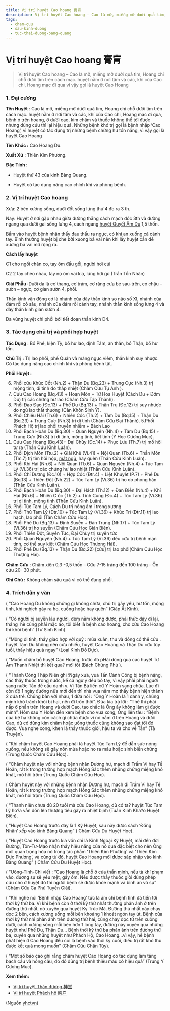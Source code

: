 ```yaml
---
title: Vị trí huyệt Cao hoang 膏肓
description: Vị trí huyệt Cao hoang – Cao là mỡ, miếng mỡ dưới quả tim, Hoang chỉ chỗ dưới tim trên cách mạc. huyệt nằm ở nơi tâm và các, khí của Cao chi, Hoang mạc đi qua vì vậy gọi là huyệt Cao Hoang
tags:
  - cham-cuu
  - sau-kinh-duong
  - tuc-thai-duong-bang-quang
---
```


# Vị trí huyệt Cao hoang 膏肓 

> Vị trí huyệt Cao hoang – Cao là mỡ, miếng mỡ dưới quả tim, Hoang chỉ chỗ dưới tim trên cách mạc. huyệt nằm ở nơi tâm và các, khí của Cao chi, Hoang mạc đi qua vì vậy gọi là huyệt Cao Hoang

### 1. Đại cương

**Tên Huyệt** : Cao là mỡ, miếng mỡ dưới quả tim, Hoang chỉ chỗ dưới tim trên cách mạc. huyệt nằm ở nơi tâm và các, khí của Cao chi, Hoang mạc đi qua, bệnh ở trên hoang, ở dưới cao, kim châm và thuốc không thể tới được nhưng dùng cứu thì lại hiệu quả. Những bệnh khó trị gọi là bệnh nhập ‘Cao Hoang’, vì huyệt có tác dụng trị những bệnh chứng hư tổn nặng, vì vậy gọi là huyệt Cao Hoang

**Tên Khác :** Cao Hoang Du.

**Xuất Xứ** : Thiên Kim Phương.

**Đặc Tính :**

+ Huyệt thứ 43 của kinh Bàng Quang.

+ Huyệt có tác dụng nâng cao chính khí và phòng bệnh.

### 2. Vị trí huyệt Cao hoang

Xưa: 2 bên xương sống, dưới đốt sống lưng thứ 4 đo ra 3 th.

Nay: Huyệt ở nơi gặp nhau giữa đường thẳng cách mạch đốc 3th và đường ngang qua dưới gai sống lưng 4, cách ngang [huyệt Quyết Âm Du](/yhctvn/vi-tri-huyet-quyet-am-du-%e5%8e%a5%e9%98%b4%e4%bf%9e) 1,5 thốn.

Bấm vào huyệt bệnh nhân thấy đau thấu ra ngực, có khi an xuống cả cánh tay. Bình thường huyệt bị che bởi xuong bả vai nên khi lấy huyệt cần để xương bả vai mở rộng ra.

**Cách lấy huyệt**

C1 cho ngồi chân co, tay ôm đầu gối, người hơi cúi

C2 2 tay chéo nhau, tay nọ ôm vai kia, lưng hơi gù (Trần Tồn Nhân)

**Giải Phẫu** :Dưới da là cơ thang, cơ trám, cơ răng cưa bé sau-trên, cơ chậu – sườn – ngực, cơ gian sườn 4, phổi.

Thần kinh vận động cơ là nhánh của dây thần kinh sọ não số XI, nhánh của đám rối cổ sâu, nhánh của đám rối cánh tay, nhánh thần kinh sống lưng 4 và dây thần kinh gian sườn 4.

Da vùng huyệt chi phối bởi tiết đoạn thần kinh D4.

### 3. Tác dụng chủ trị và phối hợp huyệt

**Tác Dụng** : Bổ Phế, kiện Tỳ, bổ hư lao, định Tâm, an thần, bổ Thận, bổ hư tổn.

**Chủ Trị :** Trị lao phổi, phế Quản và màng ngực viêm, thần kinh suy nhược. Có tác dụng nâng cao chính khí và phòng bệnh tật.

**Phối Huyệt :**

6. Phối cứu Khúc Cốt (Nh.2) + Thận Du (Bq.23) + Trung Cực (Nh.3) trị mộng tinh, di tinh do thấp nhiệt (Châm Cứu Tụ Anh ).
7. Cứu Cao Hoang (Bq.43) + Hoạn Môn + Tứ Hoa Huyệt (Cách Du + Đởm Du) trị các chứng hư lao (Châm Cứu Tập Thành).
8. Phối Đào Đạo (Đc.13) + Phế Du (Bq.13) + Thân Trụ (Đc.12) trị suy nhược do ngũ lao thất thương (Càn Khôn Sinh Ý).
9. Phối Chiếu Hải (Th.6) + Nhiên Cốc (Th.2) + Tâm Du (Bq.15) + Thận Du (Bq.23) + Trung Cực (Nh.3) trị di tinh (Châm Cứu Đại Thành). 5.Phối Phách Hộ trị lao phổi truyền nhiễm + Bách Lao
10. Phối Bạch Hoàn Du (Bq.30) + Quan Nguyên (Nh.4) + Tâm Du (Bq.15) + Trung Cực (Nh.3) trị di tinh, mộng tinh, tiết tinh (Y Học Cương Mục).
11. Cứu Cao Hoang (Bq.43)+ Đại Chùy (Đc.14) + Phục Lưu (Th.7) trị mồ hôi tự ra (Thần Cứu Kinh Luân).
12. Phối Dịch Môn (Ttu.2) + Giải Khê (Vi.41) + Nội Quan (Tb.6) + Thần Môn (Tm.7) trị tim hồi hộp, [mất ngủ](/yhctvn/chung-mat-ngu-theo-dong-y), hay quên (Thần Cứu Kinh Luân).
13. Phối Khí Hải (Nh.6) + Nội Quan (Tb.6) + Quan Nguyên (Nh.4) + Túc Tam Lý (Vi.36) trị các chứng hư lao nhiệt (Thần Cứu Kinh Luân).
14. Phối Chí Dương (Đc.10) + Hợp Cốc (Đtr.4) + Liệt Khuyết (P.7) + Phế Du (Bq.13) + Thiên Đột (Nh.22) + Túc Tam Lý (Vi.36) trị ho do phong hàn (Thần Cứu Kinh Luân).
15. Phối Bạch Hoàn Du (Bq.30) + Đại Hách (Th.12) + Đan Điền (Nh.4) + Khí Hải (Nh.6) + Nhiên C ốc (Th.2) + Tinh Cung (Đc.4) + Túc Tam Lý (Vi.36) trị di tinh, mộng tinh (Thần Cứu Kinh Luân).
16. Phối Túc Tam Lý, Cách Du trị nóng âm ỉ trong xương
17. Phối Thủ Tam Lý (Đtr.10) + Túc Tam Lý (Vi.36) + Khúc Trì (Đtr.11) trị lao hạch, lao phổi (Tân Châm Cứu Học).
18. Phối Phế Du (Bq.13) + Định Suyễn + Đàn Trung (Nh.17) + Túc Tam Lý (Vi.36) trị ho suyễn (Châm Cứu Học Giản Biên).
19. Phối Thiên Đột, Suyễn Tức, Đại Chùy trị suyễn tức
20. Phối Quan Nguyên (Nh.4) + Túc Tam Lý (Vi.36) đều cứu trị bệnh mạn tính, cơ thể suy kiệt (Châm Cứu Học Thượng Hải).
21. Phối Phế Du (Bq.13) + Thận Du (Bq.22) [cứu] trị lao phổi(Châm Cứu Học Thượng Hải).

**Châm Cứu** : Châm xiên 0,3 -0,5 thốn – Cứu 7-15 tráng đến 100 tráng – Ôn cứu 20- 30 phút.

**Ghi Chú :** Không châm sâu quá vì có thể đụng phổi.

### 4. Trích dẫn y văn

( “Cao Hoang Du không chứng gì không chữa, chủ trị gầy yếu, hư tổn, mộng tinh, khí nghịch gây ra ho, cuồng hoặc hay quên” (Giáp Ất Kinh).

( “Có người bị suyễn lâu người, đêm nằm không được, phải thức dậy đi lại, tháng  hè cũng phải mặc áo, tôi biết là bệnh cao hoang, cho cứu Cao Hoang thì khỏi bệnh” (Tư Sinh Kinh).

( “Mộng di tinh, thấy giao hợp với quỷ : mùa xuân, thu và đông có thể cứu . huyệt Tâm Du không nên cứu nhiều, huyệt Cao Hoang và Thận Du cứu tùy tuổi, thấy hiệu quả ngay” (Loại Kinh Đồ Dực).

( “Muốn châm bổ huyệt Cao Hoang, trước đó pHải dùng qua các huyệt Tư Âm Thanh Nhiệt thì kết qua? mới tốt (Bách Chứng Phú ).

( “Thành Công Thập Niên ghi :Ngày xưa, vua Tấn Cảnh Công bị bệnh nặng, các thầy thuốc trong nước, kể cả ngự y đều bó tay, vì vậy phải phái người sang nước Tần để cầu danh y. Vị Tần Bá liền cử Y Hoàn sang chữa. Lúc đi còn độ 1 ngày đường nữa mới đến thì nhà vua nằm mơ thấy bệnh hiện thành 2 đứa trẻ. Chúng bàn với nhau, 1 đứa nói : “Ông Y Hoàn là 1 danh y, chúng mình khó tránh khỏi bị hại, nên đi trốn thôi”. Đứa kia trả lời : “Thế thì phải nấp ở phần trên Hoang và dưới Cao, tao chắc là Ông ấy không làm gì được mình”. Hôm sau Y Hoàn đến xem bệnh cho vua xong, Ông liền tâu : “Bệnh của bệ hạ không còn cách gì chữa được vì nó nằm ở trên Hoang và dưới Cao, dù có dùng kim châm hoặc uống thuốc cũng không sao đạt tới đó được. Vua nghe xong, khen là thầy thuốc giỏi, hậu tạ và cho về Tần” (Tả Truyện).

( “Khi châm huyệt Cao Hoang phải tả huyệt Túc Tam Lý để dẫn sức nóng xuống, nếu không sẽ gây nôn mửa hoặc ho ra máu hoặc sinh biến chứng (Trung Quốc Châm Cứu Học).

( “Châm huyệt này với những bệnh nhân Dương hư, mạch đi Trầm Vi hay Tế Hoãn, rất k trong trường hợp mạch Hồng Sác thêm những chứng miệng khô khát, mồ hôi trộm (Trung Quốc Châm Cứu Học).

( Châm huyệt này với những bệnh nhân Dương hư, mạch đi Trầm Vi hay Tế Hoãn, rất k trong trường hợp mạch Hồng Sác thêm những chứng miệng khô khát, mồ hôi trộm (Trung Quốc Châm Cứu Học).

( “Thanh niên chưa đủ 20 tuổi mà cứu Cao Hoang, dù có ta? huyệt Túc Tam Lý ho?a vẫn dồn lên thượng tiêu gây ra nhiệt bịnh (Tuần Kinh Kha?o Huyệt Biên).

( “Huyệt Cao Hoang trước đây là 1 Kỳ Huyệt, sau này được sách ‘Đồng Nhân’ xếp vào kinh Bàng Quang” ( Châm Cứu Du Huyệt Học).

( “Huyệt Cao Hoang trước kia vốn chỉ là Kinh Ngoại Kỳ Huyệt, mãi đến đời Đường, Tôn-Tư-Mạo nhận thấy hiệu năng của nó quá đặc biệt cho nên Ông mới quan trọng hóa nó trong tác phẩm ‘Thiên Kim Phương’ và ‘Thiên Kim Dực Phương’, và cũng từ đó, huyệt Cao Hoang mới được sáp nhập vào kinh Bàng Quang” ( Châm Cứu Du Huyệt Học).

( “Uông-Tỉnh-Chi viết : “Cao Hoang là chỗ ở của thần minh, nếu tà khí phạm vào, đương sự sẽ yếu mệt, gầy ốm. Nếu được thầy thuốc giỏi dùng phép cứu cho ở huyệt đó thì người bệnh sẽ được khỏe mạnh và bình an vô sự” (Châm Cứu Ca Phú Tuyển Giải).

( “Khi nghe nói ‘Bệnh nhập Cao Hoang’ tức là ám chỉ bệnh tình đã tiến tới thời kỳ thứ ba. Vì khi bệnh còn ở thời kỳ thứ nhất thường phản ảnh ở trên đường thứ nhất, nó xuyên qua huyệt Kỵ Trúc Mã. Đường thứ nhất này chạy dọc 2 bên, cách xương sống mỗi bên khoảng 1 khoát ngón tay út. Bệnh của thời kỳ thứ nhì phản ảnh trên đường thứ hai, cũng chạy dọc từ trên xuống dưới, cách xương sống mỗi bên hơn 1 lóng tay, đường này xuyên qua những huyệt như Phế Du, Thận Du… Bệnh thời kỳ thứ ba phản ảnh trên đường thứ ba, xuyên qua những huyệt như Phách Hộ, Cao Hoang…vì vậy, hễ bệnh phát hiện ở Cao Hoang đều coi là bệnh vào thời kỳ cuối, điều trị rất khó thu được kết quả mong muốn” (Châm Cứu Chân Tủy).

( “Một số báo cáo ghi rằng châm huyệt Cao Hoang có tác dụng làm tăng bạch cầu và hồng cầu, do đó dùng trị bệnh thiếu máu có hiệu quả” (Trung Y Cương Mục).

**Xem thêm:**

* [Vị trí huyệt Thần đường 神堂](/yhctvn/vi-tri-huyet-than-duong-%e7%a5%9e%e5%a0%82)
* [Vị trí huyệt Phách hộ 魄户](/yhctvn/vi-tri-huyet-phach-ho-%e9%ad%84%e6%88%b7)

(Nguồn <a href="https://yhctvn.com/vi-tri-huyet-cao-hoang-膏肓/" target="_blank">yhctvn</a>)
